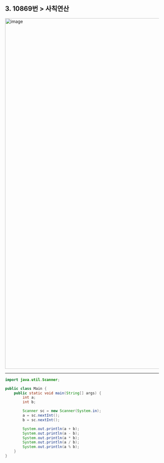 ## 3. 10869번 > 사칙연산

<img width="1151" alt="image" src="https://user-images.githubusercontent.com/103939143/164231309-596180eb-928e-4f8d-823f-7b3ac5430fb7.png">

***
```java
import java.util.Scanner;

public class Main {
    public static void main(String[] args) {
        int a;
        int b;

        Scanner sc = new Scanner(System.in);
        a = sc.nextInt();
        b = sc.nextInt();

        System.out.println(a + b);
        System.out.println(a - b);
        System.out.println(a * b);
        System.out.println(a / b);
        System.out.println(a % b);
    }
}
```
